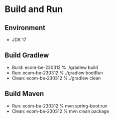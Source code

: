 # Build and Run

## Environment
* JDK 17

## Build Gradlew
* Build: ecom-be-230312 % ./gradlew build
* Run: ecom-be-230312 % ./gradlew bootRun
* Clean: ecom-be-230312 % ./gradlew clean

## Build Maven
* Run: ecom-be-230312 % mvn spring-boot:run
* Clean: ecom-be-230312 % mvn clean package